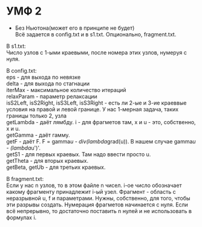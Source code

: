 # УМФ 2
* Без Ньютона(может его в принципе не будет)  
Всё задается в config.txt и в s1.txt. Опционально, fragment.txt.  

В s1.txt:  
Число узлов с 1-ыми краевыми, после номера этих узлов, нумеруя с нуля.  

В config.txt:  
eps - для выхода по невязке  
delta - для выхода по стагнации  
iterMax - максимальное количество итераций  
relaxParam - параметр релаксации  
isS2Left, isS2Right, isS3Left, isS3Right - есть ли 2-ые и 3-ие краеввые условия на правой и левой границе. У нас 1-мерная задача, таких границы только 2, узла   
getLambda - даёт лямбду. i - для фрагметов там, x и u - это, собственно, x и u.  
getGamma - даёт гамму.  
getF - даёт F. F = gamma*u - div(lambda*grad(u)). В нашем случае gamma*u - (lambda*u')'.  
getS1 - для первых краевых. Там надо ввести просто u.  
getTheta - для вторых краевых.  
getBeta, getUb - для третьих краевых.  

В fragment.txt:  
Если у нас n узлов, то в этом файле n чисел. i-ое число обозначает какому фрагменту принадлежит i-ый узел. Фрагмент - область с неразрывной u, f и параметрами. Нужны, собственно, для того, чтобы эти разрывы создать. Нумерация фрагметов начинается с нуля. Если всё непрерывно, то достаточно поставить n нулей и не использовать в формулах i.  
